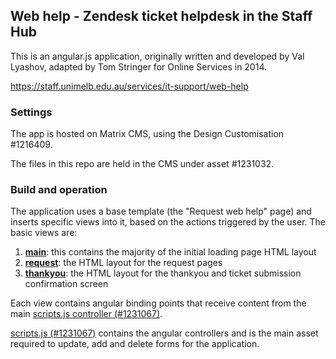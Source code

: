 ## Web help - Zendesk ticket helpdesk in the Staff Hub

This is an angular.js application, originally written and developed by Val Lyashov, adapted by Tom Stringer for Online Services in 2014.

https://staff.unimelb.edu.au/services/it-support/web-help

### Settings

The app is hosted on Matrix CMS, using the Design Customisation #1216409.

The files in this repo are held in the CMS under asset #1231032.

### Build and operation

The application uses a base template (the "Request web help" page) and inserts specific views into it, based on the actions triggered by the user. The basic views are:

1. [__main__](https://github.com/tomstringer/zendesk-helpdesk-app/blob/master/views-1231040/main-1231041.html): this contains the majority of the initial loading page HTML layout
2. [__request__](https://github.com/tomstringer/zendesk-helpdesk-app/blob/master/views-1231040/request-1231045.html): the HTML layout for the request pages
3. [__thankyou__](https://github.com/tomstringer/zendesk-helpdesk-app/blob/master/views-1231040/thankyou-1231049.html): the HTML layout for the thankyou and ticket submission confirmation screen

Each view contains angular binding points that receive content from the main [scripts.js controller (#1231067)](https://github.com/tomstringer/zendesk-helpdesk-app/blob/master/utilities-1231053/js-combined-1231060/scripts-1231067.js).

[scripts.js (#1231067)](https://github.com/tomstringer/zendesk-helpdesk-app/blob/master/utilities-1231053/js-combined-1231060/scripts-1231067.js) contains the angular controllers and is the main asset required to update, add and delete forms for the application.
